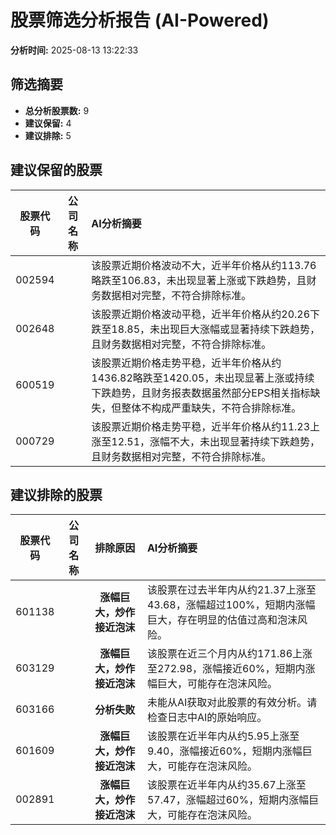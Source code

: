# 股票筛选分析报告 (AI-Powered)

**分析时间:** 2025-08-13 13:22:33

## 筛选摘要

- **总分析股票数:** 9
- **建议保留:** 4
- **建议排除:** 5

## 建议保留的股票

| 股票代码 | 公司名称 | AI分析摘要 |
|:---:|:---:|:---|
| 002594 |  | 该股票近期价格波动不大，近半年价格从约113.76略跌至106.83，未出现显著上涨或下跌趋势，且财务数据相对完整，不符合排除标准。 |
| 002648 |  | 该股票近期价格波动平稳，近半年价格从约20.26下跌至18.85，未出现巨大涨幅或显著持续下跌趋势，且财务数据相对完整，不符合排除标准。 |
| 600519 |  | 该股票近期价格走势平稳，近半年价格从约1436.82略跌至1420.05，未出现显著上涨或持续下跌趋势，且财务报表数据虽然部分EPS相关指标缺失，但整体不构成严重缺失，不符合排除标准。 |
| 000729 |  | 该股票近期价格走势平稳，近半年价格从约11.23上涨至12.51，涨幅不大，未出现显著持续下跌趋势，且财务数据相对完整，不符合排除标准。 |

## 建议排除的股票

| 股票代码 | 公司名称 | 排除原因 | AI分析摘要 |
|:---:|:---:|:---:|:---|
| 601138 |  | **涨幅巨大，炒作接近泡沫** | 该股票在过去半年内从约21.37上涨至43.68，涨幅超过100%，短期内涨幅巨大，存在明显的估值过高和泡沫风险。 |
| 603129 |  | **涨幅巨大，炒作接近泡沫** | 该股票在近三个月内从约171.86上涨至272.98，涨幅接近60%，短期内涨幅巨大，可能存在泡沫风险。 |
| 603166 |  | **分析失败** | 未能从AI获取对此股票的有效分析。请检查日志中AI的原始响应。 |
| 601609 |  | **涨幅巨大，炒作接近泡沫** | 该股票在近半年内从约5.95上涨至9.40，涨幅接近60%，短期内涨幅巨大，可能存在泡沫风险。 |
| 002891 |  | **涨幅巨大，炒作接近泡沫** | 该股票在近半年内从约35.67上涨至57.47，涨幅超过60%，短期内涨幅巨大，可能存在泡沫风险。 |
